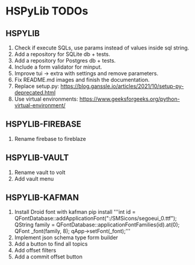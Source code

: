 # HSPyLib TODOs

## HSPYLIB

1. Check if execute SQLs, use params instead of values inside sql string.
2. Add a repository for SQLite db + tests.
3. Add a repository for Postgres db + tests.
4. Include a form validator for minput.
5. Improve tui -> extra with settings and remove parameters.
6. Fix README.md images and finish the documentation.
7. Replace setup.py: https://blog.ganssle.io/articles/2021/10/setup-py-deprecated.html
8. Use virtual environments: https://www.geeksforgeeks.org/python-virtual-environment/

## HSPYLIB-FIREBASE

1. Rename firebase to fireblaze

## HSPYLIB-VAULT

1. Rename vault to volt
2. Add vault menu

## HSPYLIB-KAFMAN

1. Install Droid font with kafman pip install
    '''int id = QFontDatabase::addApplicationFont(":/SMSicons/segoeui_0.ttf");
    QString family = QFontDatabase::applicationFontFamilies(id).at(0);
    QFont _font(family, 8);
    qApp->setFont(_font);'''
2. Implement json schema type form builder
4. Add a button to find all topics
5. Add offset filters
6. Add a commit offset button
